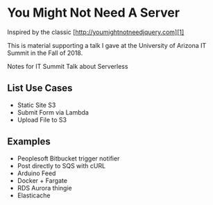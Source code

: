 # You Might Not Need A Server

Inspired by the classic [http://youmightnotneedjquery.com][1]

[1]: http://youmightnotneedjquery.com

This is material supporting a talk I gave at the University of Arizona IT Summit in the Fall of 2018.

Notes for IT Summit Talk about Serverless

## List Use Cases

* Static Site S3
* Submit Form via Lambda
* Upload File to S3

## Examples

* Peoplesoft Bitbucket trigger notifier
* Post directly to SQS with cURL
* Arduino Feed
* Docker + Fargate
* RDS Aurora thingie
* Elasticache



